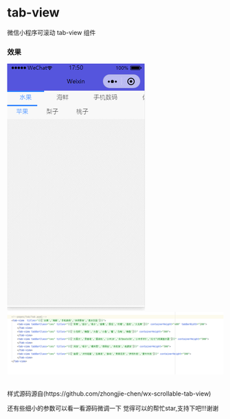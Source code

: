 # tab-view
微信小程序可滚动 tab-view 组件
### 效果
![Image text](tab-view-code.gif)
![Image text](intro.jpg)

<br>
样式源码源自(https://github.com/zhongjie-chen/wx-scrollable-tab-view)

还有些细小的参数可以看一看源码微调一下
觉得可以的帮忙star,支持下吧!!!谢谢
